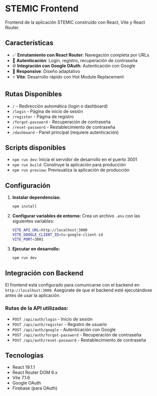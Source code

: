 # STEMIC Frontend

Frontend de la aplicación STEMIC construido con React, Vite y React Router.

## Características

- ✅ **Enrutamiento con React Router**: Navegación completa por URLs
- 🔐 **Autenticación**: Login, registro, recuperación de contraseña
- 🌐 **Integración con Google OAuth**: Autenticación con Google
- 📱 **Responsive**: Diseño adaptativo
- ⚡ **Vite**: Desarrollo rápido con Hot Module Replacement

## Rutas Disponibles

- `/` - Redirección automática (login o dashboard)
- `/login` - Página de inicio de sesión
- `/register` - Página de registro
- `/forgot-password` - Recuperación de contraseña
- `/reset-password` - Restablecimiento de contraseña
- `/dashboard` - Panel principal (requiere autenticación)

## Scripts disponibles

- `npm run dev`: Inicia el servidor de desarrollo en el puerto 3001
- `npm run build`: Construye la aplicación para producción
- `npm run preview`: Previsualiza la aplicación de producción

## Configuración

1. **Instalar dependencias:**
   ```bash
   npm install
   ```

2. **Configurar variables de entorno:**
   Crea un archivo `.env` con las siguientes variables:
   ```bash
   VITE_API_URL=http://localhost:3000
   VITE_GOOGLE_CLIENT_ID=tu-google-client-id
   VITE_PORT=3001
   ```

3. **Ejecutar en desarrollo:**
   ```bash
   npm run dev
   ```

## Integración con Backend

El frontend está configurado para comunicarse con el backend en `http://localhost:3000`. Asegúrate de que el backend esté ejecutándose antes de usar la aplicación.

### Rutas de la API utilizadas:
- `POST /api/auth/login` - Inicio de sesión
- `POST /api/auth/register` - Registro de usuario
- `POST /api/auth/google` - Autenticación con Google
- `POST /api/auth/forgot-password` - Recuperación de contraseña
- `POST /api/auth/reset-password` - Restablecimiento de contraseña

## Tecnologías

- React 19.1.1
- React Router DOM 6.x
- Vite 7.1.6
- Google OAuth
- Firebase (para OAuth)

